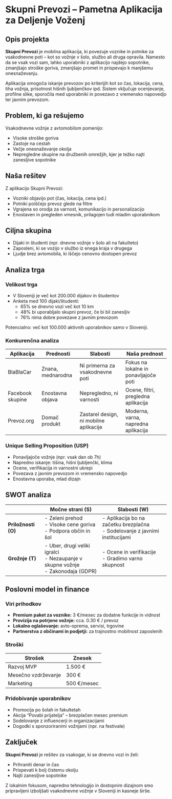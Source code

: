 # Skupni Prevozi – Pametna Aplikacija za Deljenje Voženj

## Opis projekta

**Skupni Prevozi** je mobilna aplikacija, ki povezuje voznike in potnike za vsakodnevne poti – kot so vožnje v šolo, službo ali druga opravila. Namesto da se vsak vozi sam, lahko uporabniki z aplikacijo najdejo sopotnike, zmanjšajo stroške goriva, zmanjšajo promet in prispevajo k manjšemu onesnaževanju. 

Aplikacija omogoča iskanje prevozov po kriterijih kot so čas, lokacija, cena, tiha vožnja, prisotnost hišnih ljubljenčkov ipd. Sistem vključuje ocenjevanje, profilne slike, sporočila med uporabniki in povezavo z vremensko napovedjo ter javnim prevozom.

## Problem, ki ga rešujemo

Vsakodnevne vožnje z avtomobilom pomenijo:
- Visoke stroške goriva
- Zastoje na cestah
- Večje onesnaževanje okolja
- Nepregledne skupine na družbenih omrežjih, kjer je težko najti zanesljive sopotnike

## Naša rešitev

Z aplikacijo Skupni Prevozi:
- Vozniki objavijo pot (čas, lokacija, cena ipd.)
- Potniki poiščejo prevoz glede na filtre
- Vgrajena so orodja za varnost, komunikacijo in personalizacijo
- Enostaven in pregleden vmesnik, prilagojen tudi mladim uporabnikom

## Ciljna skupina

- Dijaki in študenti (npr. dnevne vožnje v šolo ali na fakulteto)
- Zaposleni, ki se vozijo v službo iz enega kraja v drugega
- Ljudje brez avtomobila, ki iščejo cenovno dostopen prevoz

## Analiza trga

### Velikost trga
- V Sloveniji je več kot 200.000 dijakov in študentov
- Anketa med 100 dijaki/študenti:
  - 65% se dnevno vozi več kot 10 km
  - 48% bi uporabljalo skupni prevoz, če bi bil zanesljiv
  - 76% nima dobre povezave z javnim prevozom

Potencialno: več kot 100.000 aktivnih uporabnikov samo v Sloveniji.

### Konkurenčna analiza

| Aplikacija     | Prednosti                   | Slabosti                           | Naša prednost                          |
|----------------|-----------------------------|------------------------------------|----------------------------------------|
| BlaBlaCar      | Znana, mednarodna           | Ni primerna za vsakodnevne poti   | Fokus na lokalne in ponavljajoče poti  |
| Facebook skupine | Enostavna objava          | Nepregledno, ni varnosti           | Ocene, filtri, pregledna aplikacija    |
| Prevoz.org     | Domač produkt               | Zastarel design, ni mobilne aplikacije | Moderna, varna, napredna aplikacija |

### Unique Selling Proposition (USP)

- Ponavljajoče vožnje (npr. vsak dan ob 7h)
- Napredno iskanje: tišina, hišni ljubljenčki, klima
- Ocene, verifikacija in varnostni ukrepi
- Povezava z javnim prevozom in vremensko napovedjo
- Enostavna uporaba, mlad dizajn

## SWOT analiza

|                | Močne strani (S)                     | Slabosti (W)                                |
|----------------|--------------------------------------|---------------------------------------------|
| **Priložnosti (O)** | - Zeleni prehod<br>- Visoke cene goriva<br>- Podpora občin in šol | - Aplikacija bo na začetku brezplačna<br>- Sodelovanje z javnimi institucijami |
| **Grožnje (T)**     | - Uber, drugi veliki igralci<br>- Nezaupanje v skupne vožnje<br>- Zakonodaja (GDPR) | - Ocene in verifikacije<br>- Gradimo varno skupnost |

## Poslovni model in finance

### Viri prihodkov
- **Premium paket za voznike:** 3 €/mesec za dodatne funkcije in vidnost
- **Provizija na potrjene vožnje:** cca. 0.30 € / prevoz
- **Lokalno oglaševanje:** avto-oprema, servisi, trgovine
- **Partnerstva z občinami in podjetji:** za trajnostno mobilnost zaposlenih

### Stroški

| Strošek         | Znesek         |
|------------------|----------------|
| Razvoj MVP       | 1.500 €        |
| Mesečno vzdrževanje | 300 €        |
| Marketing        | 500 €/mesec    |

### Pridobivanje uporabnikov
- Promocija po šolah in fakultetah
- Akcija “Povabi prijatelja” – brezplačen mesec premium
- Sodelovanje z influencerji in organizacijami
- Dogodki s sponzoriranimi vožnjami (npr. na festivale)

## Zaključek

**Skupni Prevozi** je rešitev za vsakogar, ki se dnevno vozi in želi:
- Prihraniti denar in čas
- Prispevati k bolj čistemu okolju
- Najti zanesljive sopotnike

Z lokalnim fokusom, napredno tehnologijo in dostopnim dizajnom smo pripravljeni izboljšati vsakodnevne vožnje v Sloveniji in kasneje širše.
